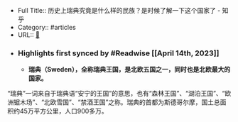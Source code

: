 - Full Title:: 历史上瑞典究竟是什么样的民族？是时候了解一下这个国家了 - 知乎
- Category:: #articles
- URL:: [🔗](https://zhuanlan.zhihu.com/p/44805207)
- ### Highlights first synced by #Readwise [[April 14th, 2023]]
    - **瑞典（Sweden），全称瑞典王国，是北欧五国之一，同时也是北欧最大的国家。**

“瑞典”一词来自于瑞典语“安宁的王国”的意思，也有“森林王国”、“湖泊王国”、“欧洲锯木场”、“北欧雪国”、“禁酒王国”之称。瑞典的首都为斯德哥尔摩，国土总面积约45万平方公里，人口900多万。
